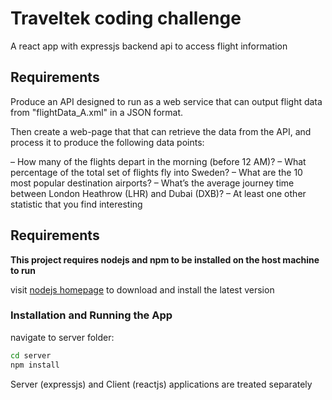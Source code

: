# Traveltek coding challenge

A react app with expressjs backend api to access flight information

## Requirements

Produce an API designed to run as a web service that can output flight data from "flightData_A.xml" in a JSON format.

Then create a web-page that that can retrieve the data from the API, and process it to produce the following data points:

– How many of the flights depart in the morning (before 12 AM)?
– What percentage of the total set of flights fly into Sweden?
– What are the 10 most popular destination airports?
– What’s the average journey time between London Heathrow (LHR) and Dubai (DXB)?
– At least one other statistic that you find interesting

## Requirements

**This project requires nodejs and npm to be installed on the host machine to run**

visit [nodejs homepage](https://nodejs.org/en/) to download and install the latest version

### Installation and Running the App

navigate to server folder:
```sh
cd server
npm install
```

Server (expressjs) and Client (reactjs) applications are treated separately

